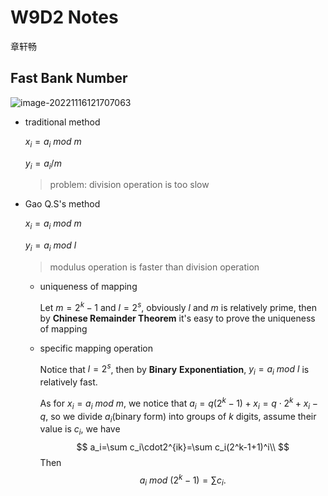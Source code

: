 # W9D2 Notes

章轩畅

## Fast Bank Number

![image-20221116121707063](C:\Users\27595\AppData\Roaming\Typora\typora-user-images\image-20221116121707063.png)

* traditional method

  $x_i=a_i\ mod\ m$

  $y_i= a_i/m$

  > problem: division operation is too slow

* Gao Q.S's method

  $x_i=a_i\ mod\ m$

  $y_i= a_i\ mod\ l$

  > modulus operation is faster than division operation
  
  * uniqueness of mapping
  
    Let $m=2^k-1$ and $l=2^s$, obviously $l$ and $m$ is relatively prime, then by **Chinese Remainder Theorem** it's easy to prove the uniqueness of mapping
  
  * specific mapping operation
  
    Notice that $l=2^s$, then by **Binary** **Exponentiation**, $y_i= a_i\ mod\ l$ is relatively fast.
  
    As for $x_i=a_i\ mod\ m$, we notice that $a_i=q(2^k-1)+x_i=q\cdot 2^k+x_i-q$, so we divide $a_i$(binary form) into groups of $k$ digits, assume their value is $c_i$, we have 
    $$
    a_i=\sum c_i\cdot2^{ik}=\sum c_i(2^k-1+1)^i\\
    $$
    Then
    $$
    a_i\ mod\ (2^k-1)=\sum c_i.
    $$
  
  

